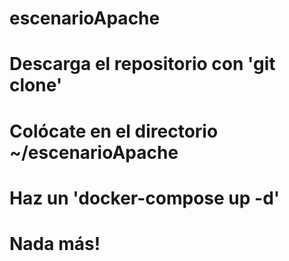 # escenarioApache

# Descarga el repositorio con 'git clone'
# Colócate en el directorio ~/escenarioApache
# Haz un 'docker-compose up -d' 
# Nada más!
